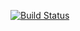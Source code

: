 [![Build Status](http://3f44feabe81c.mylabserver.com:8080/buildStatus/icon?job=instavote%2Fworker-build)](http://3f44feabe81c.mylabserver.com:8080/job/instavote/job/worker-build/)
